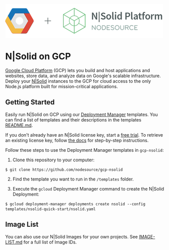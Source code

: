 ![N|Solid](/images/nsolid-gcp.png)

# N|Solid on GCP

[Google Cloud Platform](https://cloud.google.com/) (GCP) lets you build and host applications and websites, store data, and analyze data on Google's scalable infrastructure. Deploy your [N|Solid](https://nodesource.com/products/nsolid) instances to the GCP for cloud access to the only Node.js platform built for mission-critical applications.

## Getting Started

Easily run N|Solid on GCP using our [Deployment Manager](https://cloud.google.com/deployment-manager/) templates. You can find a list of templates and their descriptions in the templates [README.md](/templates/README.md).

If you don't already have an N|Solid license key, start a [free trial](https://pages.nodesource.com/nsolid-free-trial.html). To retrieve an existing license key, follow [the docs](https://docs.nodesource.com/nsolid/3.0/docs#setting-up-the-nsolid-console) for step-by-step instructions. 

Follow these steps to use the Deployment Manager templates in `gcp-nsolid`:

1. Clone this repository to your computer:
```
$ git clone https://github.com/nodesource/gcp-nsolid
```
2. Find the template you want to run in the `/templates` folder.

3. Execute the `gcloud` Deployment Manager command to create the N|Solid Deployment:
```
$ gcloud deployment-manager deployments create nsolid --config templates/nsolid-quick-start/nsolid.yaml
```


## Image List

You can also use our N|Solid Images for your own projects. See [IMAGE-LIST.md](IMAGE-LIST.md) for a full list of Image IDs.
